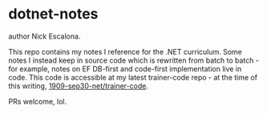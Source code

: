 # dotnet-notes

author Nick Escalona.

This repo contains my notes I reference for the .NET curriculum.
Some notes I instead keep in source code which is rewritten from batch to batch -
for example, notes on EF DB-first and code-first implementation live in code.
This code is accessible at my latest trainer-code repo - at the time of this
writing, [1909-sep30-net/trainer-code](https://github.com/1909-sep30-net/trainer-code/).

PRs welcome, lol.
